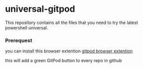 # universal-gitpod

This repository contains all the files that you need to try the latest powershell universal.

### Prerequest

you can install this browser extention
[gitpod browser extention](https://chrome.google.com/webstore/detail/gitpod-dev-environments-i/dodmmooeoklaejobgleioelladacbeki)


this will add a green GitPod button to every repo in github
